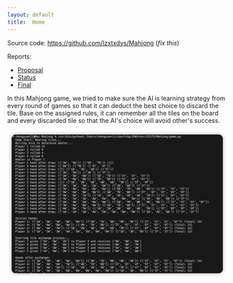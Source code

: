 ```yaml
---
layout: default
title:  Home
---
```


Source code: https://github.com/lzxtxdys/Mahjong (_fix this_)

Reports:

- [Proposal](proposal.html)
- [Status](status.html)
- [Final](final.html)

In this Mahjong game, we tried to make sure the AI is learning strategy from every round of games so that it can deduct the best choice to discard the tile. Base on the assigned rules, it can remember all the tiles on the board and every discarded tile so that the AI's choice will avoid other's success.

![Mahjong Screenshot](images/Mahjong_screenshot.png)




[quickref]: https://github.com/mundimark/quickrefs/blob/master/HTML.md
